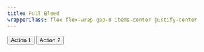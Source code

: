 ```yaml
---
title: Full Bleed
wrapperClass: flex flex-wrap gap-8 items-center justify-center
---
```


<button class="vv-button vv-button--primary vv-button--rounded vv-button--full-bleed">
   Action 1
</button>

<button class="vv-button vv-button--secondary vv-button--rounded vv-button--full-bleed">
    Action 2
</button>
